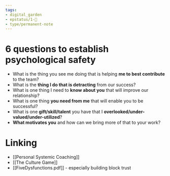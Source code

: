 ```yaml
---
tags: 
- digital_garden
- epstatus/1-🌱
- type/permanent-note
---
```

# 6 questions to establish psychological safety
+ What is the thing you see me doing that is helping **me to best contribute** to the team?
+ What is the **thing I do that is detracting** from our success?
+ What is one thing I need to **know about you** that will improve our relationship?
+ What is one thing **you need from me** that will enable you to be successful?
+ What is one **gift/skill/talent** you have that I **overlooked/under-valued/under-utilized**?
+ **What motivates you** and how can we bring more of that to your work?

# Linking
+ [[Personal Systemic Coaching]]
+ [[The Culture Game]]
+ [[FiveDysfunctions.pdf]] - especially building block trust